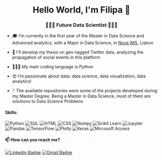 <h1 align="center"> Hello World, I'm Filipa 👋 </h1>
<h3 align="center">👩🏽‍💻 Future Data Scientist 👩🏽‍💻</h3>



- 🎓 I’m currently in the first year of the Master in Data Science and Advanced analytics, with a Major in Data Science, in [Nova IMS](https://www.novaims.unl.pt/), Lisbon 
- 📝 I'll develop my thesis on geo-tagged Twitter data, analyzing the propagation of social events in this platform
- 👩🏽‍💻 My main coding language is Python
- 😍 I’m passionate about data: data science, data visualization, data analytics!

- ❔ The available repositories were some of the projects developed during my Master Degree. Being a Master in Data Science, most of them are solutions to Data Science Problems

<h4 align="left">Skills: </h3>

![Python](https://img.shields.io/badge/-Python-000000?style=flat&logo=python)
![SQL](https://img.shields.io/badge/-SQL-000000?style=flat&logo=mysql)
![HTML](https://img.shields.io/badge/-HTML-000000?style=flat&logo=html5&logoColor=white)
![CSS](https://img.shields.io/badge/-CSS-000000?style=flat&logo=css3&logoColor=white)
![Numpy](https://img.shields.io/badge/-Numpy-black?style=flat-square&logo=Numpy)
![Scikit Learn](https://img.shields.io/badge/-Scikit%20Learn-black?style=flat-square&logo=scikit-learn)
![Jupyter](https://img.shields.io/badge/-Jupyter-black?style=flat-square&logo=Jupyter)
![Pandas](https://img.shields.io/badge/-Pandas-black?style=flat-square&logo=Pandas)
![TensorFlow](https://img.shields.io/badge/-TensorFlow-black?style=flat-square&logo=TensorFlow)
![Plotly](https://img.shields.io/badge/-Plotly-black?style=flat-square&logo=Plotly)
![Keras](https://img.shields.io/badge/-Keras-black?style=flat-square&logo=keras)
![Microsoft Access](https://img.shields.io/badge/Microsoft_Access-black?style=flat-square&logo=MicrosoftAccess)

<h4 align="left">📫 How can you reach me?</h3>

[![Linkedin Badge](https://img.shields.io/badge/-Lindkeden-blue?style=flat-square&logo=Linkedin&logoColor=white&link=https://www.linkedin.com/in/suyash-srivastava-458b0117)](https://www.linkedin.com/in/filipacarreiraalves/?locale=en_US) 
[![Gmail Badge](https://img.shields.io/badge/-Gmail-D14836??style=flat-square&logo=Gmail&logoColor=white&link=mailto:filipacarreira@gmail.com)](mailto:filipacarreira@gmail.com)

